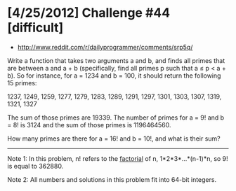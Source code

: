 # [4/25/2012] Challenge #44 [difficult]

* http://www.reddit.com/r/dailyprogrammer/comments/srp5q/

Write a function that takes two arguments a and b, and finds all
primes that are between a and a + b (specifically, find all primes p
such that a &le; p &lt; a + b). So for instance, for a = 1234 and b =
100, it should return the following 15 primes:

1237, 1249, 1259, 1277, 1279, 1283, 1289, 1291, 1297, 1301, 1303,
1307, 1319, 1321, 1327

The sum of those primes are 19339. The number of primes for a = 9! and
b = 8! is 3124 and the sum of those primes is 1196464560.

How many primes are there for a = 16! and b = 10!, and what is their
sum?

***

Note 1: In this problem, n! refers to the
[factorial](http://en.wikipedia.org/wiki/Factorial) of n,
1\*2\*3\*...\*(n-1)\*n, so 9! is equal to 362880.

Note 2: All numbers and solutions in this problem fit into 64-bit
integers.
